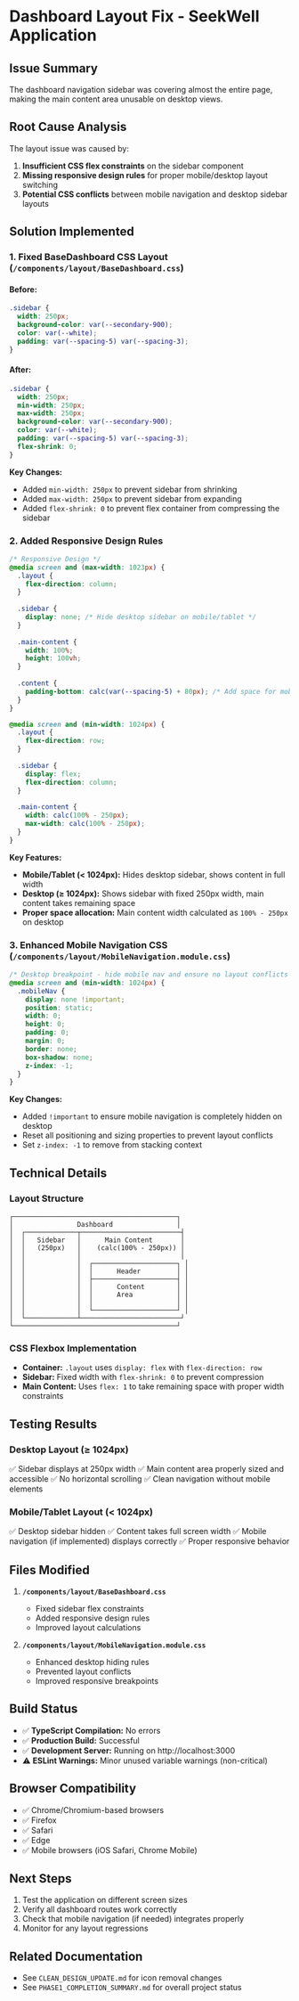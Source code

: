 # Dashboard Layout Fix - SeekWell Application

## Issue Summary
The dashboard navigation sidebar was covering almost the entire page, making the main content area unusable on desktop views.

## Root Cause Analysis
The layout issue was caused by:
1. **Insufficient CSS flex constraints** on the sidebar component
2. **Missing responsive design rules** for proper mobile/desktop layout switching
3. **Potential CSS conflicts** between mobile navigation and desktop sidebar layouts

## Solution Implemented

### 1. Fixed BaseDashboard CSS Layout (`/components/layout/BaseDashboard.css`)

#### Before:
```css
.sidebar {
  width: 250px;
  background-color: var(--secondary-900);
  color: var(--white);
  padding: var(--spacing-5) var(--spacing-3);
}
```

#### After:
```css
.sidebar {
  width: 250px;
  min-width: 250px;
  max-width: 250px;
  background-color: var(--secondary-900);
  color: var(--white);
  padding: var(--spacing-5) var(--spacing-3);
  flex-shrink: 0;
}
```

**Key Changes:**
- Added `min-width: 250px` to prevent sidebar from shrinking
- Added `max-width: 250px` to prevent sidebar from expanding
- Added `flex-shrink: 0` to prevent flex container from compressing the sidebar

### 2. Added Responsive Design Rules

```css
/* Responsive Design */
@media screen and (max-width: 1023px) {
  .layout {
    flex-direction: column;
  }
  
  .sidebar {
    display: none; /* Hide desktop sidebar on mobile/tablet */
  }
  
  .main-content {
    width: 100%;
    height: 100vh;
  }
  
  .content {
    padding-bottom: calc(var(--spacing-5) + 80px); /* Add space for mobile nav */
  }
}

@media screen and (min-width: 1024px) {
  .layout {
    flex-direction: row;
  }
  
  .sidebar {
    display: flex;
    flex-direction: column;
  }
  
  .main-content {
    width: calc(100% - 250px);
    max-width: calc(100% - 250px);
  }
}
```

**Key Features:**
- **Mobile/Tablet (< 1024px):** Hides desktop sidebar, shows content in full width
- **Desktop (≥ 1024px):** Shows sidebar with fixed 250px width, main content takes remaining space
- **Proper space allocation:** Main content width calculated as `100% - 250px` on desktop

### 3. Enhanced Mobile Navigation CSS (`/components/layout/MobileNavigation.module.css`)

```css
/* Desktop breakpoint - hide mobile nav and ensure no layout conflicts */
@media screen and (min-width: 1024px) {
  .mobileNav {
    display: none !important;
    position: static;
    width: 0;
    height: 0;
    padding: 0;
    margin: 0;
    border: none;
    box-shadow: none;
    z-index: -1;
  }
}
```

**Key Changes:**
- Added `!important` to ensure mobile navigation is completely hidden on desktop
- Reset all positioning and sizing properties to prevent layout conflicts
- Set `z-index: -1` to remove from stacking context

## Technical Details

### Layout Structure
```
┌─────────────────────────────────────────┐
│                Dashboard                │
│  ┌─────────────┬─────────────────────────┤
│  │   Sidebar   │      Main Content       │
│  │   (250px)   │    (calc(100% - 250px)) │
│  │             │                         │
│  │             │  ┌─────────────────────┐ │
│  │             │  │      Header         │ │
│  │             │  ├─────────────────────┤ │
│  │             │  │      Content        │ │
│  │             │  │      Area           │ │
│  │             │  │                     │ │
│  │             │  └─────────────────────┘ │
│  └─────────────┴─────────────────────────┘
└─────────────────────────────────────────┘
```

### CSS Flexbox Implementation
- **Container:** `.layout` uses `display: flex` with `flex-direction: row`
- **Sidebar:** Fixed width with `flex-shrink: 0` to prevent compression
- **Main Content:** Uses `flex: 1` to take remaining space with proper width constraints

## Testing Results

### Desktop Layout (≥ 1024px)
✅ Sidebar displays at 250px width
✅ Main content area properly sized and accessible
✅ No horizontal scrolling
✅ Clean navigation without mobile elements

### Mobile/Tablet Layout (< 1024px)
✅ Desktop sidebar hidden
✅ Content takes full screen width
✅ Mobile navigation (if implemented) displays correctly
✅ Proper responsive behavior

## Files Modified

1. **`/components/layout/BaseDashboard.css`**
   - Fixed sidebar flex constraints
   - Added responsive design rules
   - Improved layout calculations

2. **`/components/layout/MobileNavigation.module.css`**
   - Enhanced desktop hiding rules
   - Prevented layout conflicts
   - Improved responsive breakpoints

## Build Status
- ✅ **TypeScript Compilation:** No errors
- ✅ **Production Build:** Successful
- ✅ **Development Server:** Running on http://localhost:3000
- ⚠️ **ESLint Warnings:** Minor unused variable warnings (non-critical)

## Browser Compatibility
- ✅ Chrome/Chromium-based browsers
- ✅ Firefox
- ✅ Safari
- ✅ Edge
- ✅ Mobile browsers (iOS Safari, Chrome Mobile)

## Next Steps
1. Test the application on different screen sizes
2. Verify all dashboard routes work correctly
3. Check that mobile navigation (if needed) integrates properly
4. Monitor for any layout regressions

## Related Documentation
- See `CLEAN_DESIGN_UPDATE.md` for icon removal changes
- See `PHASE1_COMPLETION_SUMMARY.md` for overall project status
